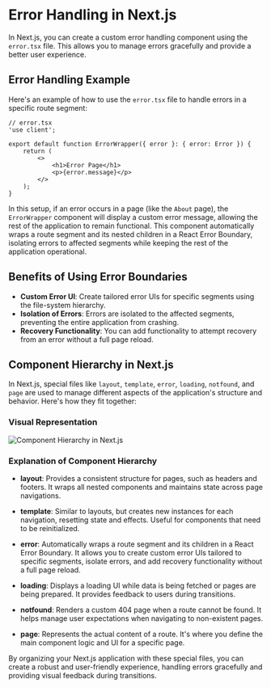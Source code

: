 # Error Handling in Next.js

In Next.js, you can create a custom error handling component using the `error.tsx` file.
This allows you to manage errors gracefully and provide a better user experience.

## Error Handling Example

Here's an example of how to use the `error.tsx` file to handle errors in a specific route segment:

```tsx
// error.tsx
'use client';

export default function ErrorWrapper({ error }: { error: Error }) {
    return (
        <>
            <h1>Error Page</h1>
            <p>{error.message}</p>
        </>
    );
}
```

In this setup, if an error occurs in a page (like the `About` page), the `ErrorWrapper` component will display a custom error message, allowing the rest of the application to remain functional.
This component automatically wraps a route segment and its nested children in a React Error Boundary, isolating errors to affected segments while keeping the rest of the application operational.

## Benefits of Using Error Boundaries

-   **Custom Error UI**: Create tailored error UIs for specific segments using the file-system hierarchy.
-   **Isolation of Errors**: Errors are isolated to the affected segments, preventing the entire application from crashing.
-   **Recovery Functionality**: You can add functionality to attempt recovery from an error without a full page reload.

## Component Hierarchy in Next.js

In Next.js, special files like `layout`, `template`, `error`, `loading`, `notfound`, and `page` are used to manage different aspects of the application's structure and behavior. Here's how they fit together:

### Visual Representation

![Component Hierarchy in Next.js](https://nextjs.org/_next/image?url=%2Fdocs%2Fdark%2Ffile-conventions-component-hierarchy.png&w=3840&q=75)

### Explanation of Component Hierarchy

-   **layout**: Provides a consistent structure for pages, such as headers and footers. It wraps all nested components and maintains state across page navigations.

-   **template**: Similar to layouts, but creates new instances for each navigation, resetting state and effects. Useful for components that need to be reinitialized.

-   **error**: Automatically wraps a route segment and its children in a React Error Boundary. It allows you to create custom error UIs tailored to specific segments, isolate errors, and add recovery functionality without a full page reload.

-   **loading**: Displays a loading UI while data is being fetched or pages are being prepared. It provides feedback to users during transitions.

-   **notfound**: Renders a custom 404 page when a route cannot be found. It helps manage user expectations when navigating to non-existent pages.

-   **page**: Represents the actual content of a route. It's where you define the main component logic and UI for a specific page.

By organizing your Next.js application with these special files, you can create a robust and user-friendly experience, handling errors gracefully and providing visual feedback during transitions.
